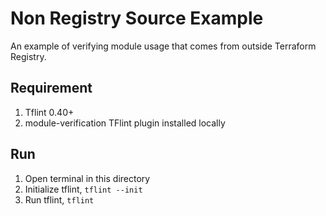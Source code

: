 # Non Registry Source Example

An example of verifying module usage that comes from outside Terraform Registry.

## Requirement

1. Tflint 0.40+
1. module-verification TFlint plugin installed locally

## Run

1. Open terminal in this directory
1. Initialize tflint, `tflint --init`
1. Run tflint, `tflint`
